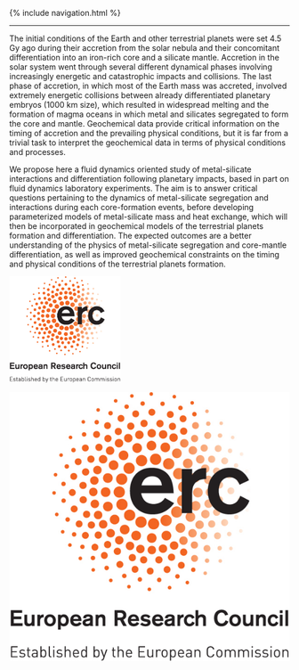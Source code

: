 {% include navigation.html %}

---

The initial conditions of the Earth and other terrestrial planets were set 4.5 Gy ago during their accretion from the solar nebula and their concomitant differentiation into an iron-rich core and a silicate mantle. Accretion in the solar system went through several different dynamical phases involving increasingly energetic and catastrophic impacts and collisions. The last phase of accretion, in which most of the Earth mass was accreted, involved extremely energetic collisions between already differentiated planetary embryos (1000 km size), which resulted in widespread melting and the formation of magma oceans in which metal and silicates segregated to form the core and mantle. Geochemical data provide critical information on the timing of accretion and the prevailing physical conditions, but it is far from a trivial task to interpret the geochemical data in terms of physical conditions and processes.

We propose here a fluid dynamics oriented study of metal-silicate interactions and differentiation following planetary impacts, based in part on fluid dynamics laboratory experiments. The aim is to answer critical questions pertaining to the dynamics of metal-silicate segregation and interactions during each core-formation events, before developing parameterized models of metal-silicate mass and heat exchange, which will then be incorporated in geochemical models of the terrestrial planets formation and differentiation. The expected outcomes are a better understanding of the physics of metal-silicate segregation and core-mantle differentiation, as well as improved geochemical constraints on the timing and physical conditions of the terrestrial planets formation.

<img src="/assets/img/LOGO-ERC.jpeg" alt="drawing" width="200"/>

![](/assets/img/LOGO-ERC.jpeg)
